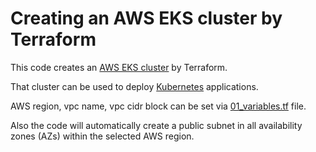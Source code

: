 # Creating an AWS EKS cluster by Terraform
This code creates an [AWS EKS cluster](https://docs.aws.amazon.com/eks/latest/userguide/clusters.html) by Terraform.

That cluster can be used to deploy [Kubernetes](https://kubernetes.io/) applications.

AWS region, vpc name, vpc cidr block can be set via [01_variables.tf](https://github.com/kusumsiri/aws_eks_cluster/blob/main/01_variables.tf) file.

Also the code will automatically create a public subnet in all availability zones (AZs) within the selected AWS region.
